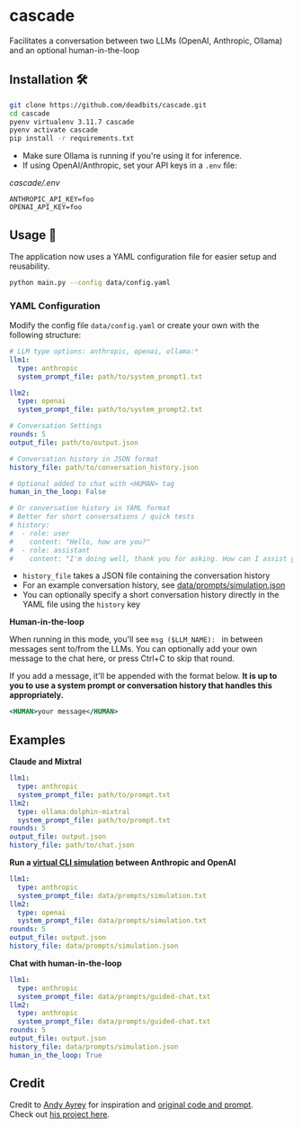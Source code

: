 # cascade

Facilitates a conversation between two LLMs (OpenAI, Anthropic, Ollama) and an optional human-in-the-loop

## Installation 🛠️

```bash
git clone https://github.com/deadbits/cascade.git
cd cascade
pyenv virtualenv 3.11.7 cascade
pyenv activate cascade
pip install -r requirements.txt
```

* Make sure Ollama is running if you're using it for inference.
* If using OpenAI/Anthropic, set your API keys in a `.env` file:

_cascade/.env_
```
ANTHROPIC_API_KEY=foo
OPENAI_API_KEY=foo
```

## Usage 🚀

The application now uses a YAML configuration file for easier setup and reusability.

```bash
python main.py --config data/config.yaml
```

### YAML Configuration

Modify the config file `data/config.yaml` or create your own with the following structure:

```yaml
# LLM type options: anthropic, openai, ollama:*
llm1:
  type: anthropic
  system_prompt_file: path/to/system_prompt1.txt

llm2:
  type: openai
  system_prompt_file: path/to/system_prompt2.txt

# Conversation Settings
rounds: 5
output_file: path/to/output.json

# Conversation history in JSON format
history_file: path/to/conversation_history.json

# Optional added to chat with <HUMAN> tag
human_in_the_loop: False

# Or conversation history in YAML format
# Better for short conversations / quick tests
# history:
#  - role: user
#    content: "Hello, how are you?"
#  - role: assistant
#    content: "I'm doing well, thank you for asking. How can I assist you today?"
```

* `history_file` takes a JSON file containing the conversation history
* For an example conversation history, see [data/prompts/simulation.json](data/prompts/simulation.json)
* You can optionally specify a short conversation history directly in the YAML file using the `history` key

**Human-in-the-loop**

When running in this mode, you'll see `msg ($LLM_NAME): ` in between messages sent to/from the LLMs.
You can optionally add your own message to the chat here, or press Ctrl+C to skip that round.

If you add a message, it'll be appended with the format below. 
**It is up to you to use a system prompt or conversation history that handles this appropriately.**

```xml
<HUMAN>your message</HUMAN>
```

## Examples

**Claude and Mixtral** 

```yaml
llm1:
  type: anthropic
  system_prompt_file: path/to/prompt.txt
llm2:
  type: ollama:dolphin-mixtral
  system_prompt_file: path/to/prompt.txt
rounds: 5
output_file: output.json
history_file: path/to/chat.json
```

**Run a [virtual CLI simulation](https://twitter.com/AndyAyrey/status/1769942282168664104) between Anthropic and OpenAI**

```yaml
llm1:
  type: anthropic
  system_prompt_file: data/prompts/simulation.txt
llm2:
  type: openai
  system_prompt_file: data/prompts/simulation.txt
rounds: 5
output_file: output.json
history_file: data/prompts/simulation.json
```

**Chat with human-in-the-loop**

```yaml
llm1:
  type: anthropic
  system_prompt_file: data/prompts/guided-chat.txt
llm2:
  type: anthropic
  system_prompt_file: data/prompts/guided-chat.txt
rounds: 5
output_file: output.json
history_file: data/prompts/simulation.json
human_in_the_loop: True
```

## Credit

Credit to [Andy Ayrey](https://twitter.com/AndyAyrey/status/1769942282168664104) for inspiration and [original code and prompt](https://www.codedump.xyz/py/ZfkQmMk8I7ecLbIk).  
Check out [his project here](https://dreams-of-an-electric-mind.webflow.io/).
